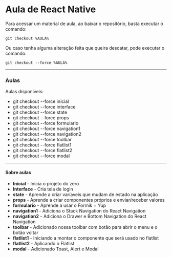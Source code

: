 # Aula de React Native

Para acessar um material de aula, ao baixar o repositório, basta executar o comando:
```
git checkout %AULA%
```

Ou caso tenha alguma alteração feita que queira descatar, pode executar o comando:
```
git checkout --force %AULA%
```
------
### Aulas
Aulas disponíveis:
- git checkout --force inicial
- git checkout --force interface
- git checkout --force state
- git checkout --force props
- git checkout --force formulario
- git checkout --force navigation1
- git checkout --force navigation2
- git checkout --force toolbar
- git checkout --force flatlist1
- git checkout --force flatlist2
- git checkout --force modal


--------------------
#### Sobre aulas
* **Inicial** - Inicia o projeto do zero
* **Interface** - Cria tela de login
* **state** - Aprende a criar varíaveis que mudam de estado na aplicação
* **props** - Aprende a criar componentes próprios e enviar/receber valores
* **formulario** - Aprende a usar o Formik + Yup
* **navigation1** - Adiciona o Stack Navigation do React Navigation
* **navigation2** - Adiciona o Drawer e Bottom Navigation do React Navigation
* **toolbar** - Adicionado nossa toolbar com botão para abrir o menu e o botão voltar
* **flatlist1** - Iniciando a montar o componente que será usado no flatlist
* **flatlist2** - Aplicando o Flatlist
* **modal** - Adicionado Toast, Alert e Modal